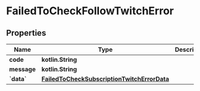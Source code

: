 
# FailedToCheckFollowTwitchError

## Properties
| Name | Type | Description | Notes |
| ------------ | ------------- | ------------- | ------------- |
| **code** | **kotlin.String** |  |  [optional] |
| **message** | **kotlin.String** |  |  [optional] |
| **&#x60;data&#x60;** | [**FailedToCheckSubscriptionTwitchErrorData**](FailedToCheckSubscriptionTwitchErrorData.md) |  |  [optional] |



